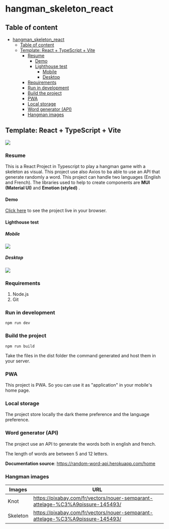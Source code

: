 # hangman_skeleton_react

## Table of content

- [hangman_skeleton_react](#hangman_skeleton_react)
  - [Table of content](#table-of-content)
  - [Template: React + TypeScript + Vite](#template-react--typescript--vite)
    - [Resume](#resume)
      - [Demo](#demo)
      - [Lighthouse test](#lighthouse-test)
        - [Mobile](#mobile)
        - [Desktop](#desktop)
    - [Requirements](#requirements)
    - [Run in development](#run-in-development)
    - [Build the project](#build-the-project)
    - [PWA](#pwa)
    - [Local storage](#local-storage)
    - [Word generator (API)](#word-generator-api)
    - [Hangman images](#hangman-images)

## Template: React + TypeScript + Vite

![](https://i.imgur.com/fddVvxy.png)

### Resume

This is a React Project in Typescript to play a hangman game with a skeleton as visual. This project use also Axios to ba able to use an API that generate randomly a word. This project can handle two languages (English and French). The libraries used to help to create components are **MUI (Material UI)** and **Emotion (styled)** .

#### Demo

[Click here](https://hangman.zamer12.com/) to see the project live in your browser.

#### Lighthouse test

##### Mobile

![](https://i.imgur.com/4jBZVDh.png)

##### Desktop

![](https://i.imgur.com/IC10pNl.png)

### Requirements

1. Node.js
2. Git

### Run in development

```shell
npm run dev
```

### Build the project

```shell
npm run build
```

Take the files in the dist folder the command generated and host them in your server.

### PWA

This project is PWA. So you can use it as "application" in your mobile's home page.

### Local storage

The project store locally the dark theme preference and the language preference.

### Word generator (API)

The project use an API to generate the words both in english and french.

The length of words are between 5 and 12 letters.

**Documentation source**: https://random-word-api.herokuapp.com/home

### Hangman images

| Images   | URL                                                                           |
| -------- | ----------------------------------------------------------------------------- |
| Knot     | https://pixabay.com/fr/vectors/nouer-semparant-attelage-%C3%A9pissure-145493/ |
| Skeleton | https://pixabay.com/fr/vectors/nouer-semparant-attelage-%C3%A9pissure-145493/ |
